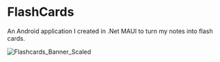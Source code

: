 # FlashCards

An Android application I created in .Net MAUI to turn my notes into flash cards.

![Flashcards_Banner_Scaled](https://user-images.githubusercontent.com/26210780/235328290-22a68cf8-4077-45f5-b1a8-e48def4fe374.png)
